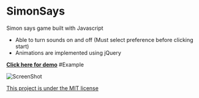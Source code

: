 # SimonSays
Simon says game built with Javascript
* Able to turn sounds on and off (Must select preference before clicking start)
* Animations are implemented using jQuery

**<a href="http://jonrodriguez.me/simon" target="_blank">Click here for demo</a>**
#Example

![ScreenShot](https://zippy.gfycat.com/BowedOddAmericantoad.gif)


[This project is under the MIT license](LICENSE)
